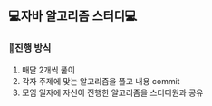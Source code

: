 ## 💻자바 알고리즘 스터디💻

### 📢진행 방식
1. 매달 2개씩 풀이
2. 각자 주제에 맞는 알고리즘을 풀고 내용 commit
3. 모임 일자에 자신이 진행한 알고리즘을 스터디원과 공유

